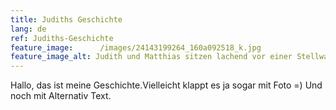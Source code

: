 ```yaml
---
title: Judiths Geschichte
lang: de
ref: Judiths-Geschichte
feature_image:  	/images/24143199264_160a092518_k.jpg
feature_image_alt: Judith und Matthias sitzen lachend vor einer Stellwand
---
```


Hallo, das ist meine Geschichte.Vielleicht klappt es ja sogar mit Foto =) Und noch mit Alternativ Text.
